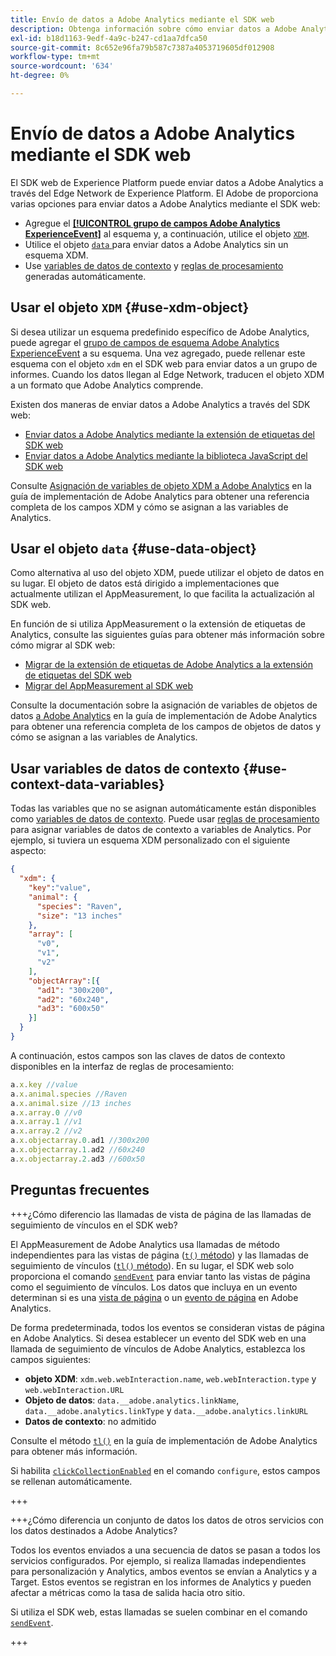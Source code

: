 ```yaml
---
title: Envío de datos a Adobe Analytics mediante el SDK web
description: Obtenga información sobre cómo enviar datos a Adobe Analytics con el SDK web de Adobe Experience Platform.
exl-id: b18d1163-9edf-4a9c-b247-cd1aa7dfca50
source-git-commit: 8c652e96fa79b587c7387a4053719605df012908
workflow-type: tm+mt
source-wordcount: '634'
ht-degree: 0%

---
```



# Envío de datos a Adobe Analytics mediante el SDK web

El SDK web de Experience Platform puede enviar datos a Adobe Analytics a través del Edge Network de Experience Platform. El Adobe de proporciona varias opciones para enviar datos a Adobe Analytics mediante el SDK web:

* Agregue el [**[!UICONTROL grupo de campos Adobe Analytics ExperienceEvent]**](../../xdm/field-groups/event/analytics-full-extension.md) al esquema y, a continuación, utilice el objeto [`XDM`](../commands/sendevent/xdm.md).
* Utilice el objeto [`data` ](../commands/sendevent/data.md) para enviar datos a Adobe Analytics sin un esquema XDM.
* Use [variables de datos de contexto](https://experienceleague.adobe.com/en/docs/analytics/implementation/vars/page-vars/contextdata) y [reglas de procesamiento](https://experienceleague.adobe.com/en/docs/analytics/admin/admin-tools/manage-report-suites/edit-report-suite/report-suite-general/c-processing-rules/c-processing-rules-configuration/processing-rules-about) generadas automáticamente.

## Usar el objeto `XDM` {#use-xdm-object}

Si desea utilizar un esquema predefinido específico de Adobe Analytics, puede agregar el [grupo de campos de esquema Adobe Analytics ExperienceEvent](../../xdm/field-groups/event/analytics-full-extension.md) a su esquema. Una vez agregado, puede rellenar este esquema con el objeto `xdm` en el SDK web para enviar datos a un grupo de informes. Cuando los datos llegan al Edge Network, traducen el objeto XDM a un formato que Adobe Analytics comprende.

Existen dos maneras de enviar datos a Adobe Analytics a través del SDK web:

* [Enviar datos a Adobe Analytics mediante la extensión de etiquetas del SDK web](https://experienceleague.adobe.com/en/docs/analytics/implementation/aep-edge/web-sdk/web-sdk-tag-extension)
* [Enviar datos a Adobe Analytics mediante la biblioteca JavaScript del SDK web](https://experienceleague.adobe.com/en/docs/analytics/implementation/aep-edge/web-sdk/web-sdk-javascript-library)

Consulte [Asignación de variables de objeto XDM a Adobe Analytics](https://experienceleague.adobe.com/en/docs/analytics/implementation/aep-edge/xdm-var-mapping) en la guía de implementación de Adobe Analytics para obtener una referencia completa de los campos XDM y cómo se asignan a las variables de Analytics.

## Usar el objeto `data` {#use-data-object}

Como alternativa al uso del objeto XDM, puede utilizar el objeto de datos en su lugar. El objeto de datos está dirigido a implementaciones que actualmente utilizan el AppMeasurement, lo que facilita la actualización al SDK web.

En función de si utiliza AppMeasurement o la extensión de etiquetas de Analytics, consulte las siguientes guías para obtener más información sobre cómo migrar al SDK web:

* [Migrar de la extensión de etiquetas de Adobe Analytics a la extensión de etiquetas del SDK web](https://experienceleague.adobe.com/en/docs/analytics/implementation/aep-edge/web-sdk/analytics-extension-to-web-sdk)
* [Migrar del AppMeasurement al SDK web](https://experienceleague.adobe.com/en/docs/analytics/implementation/aep-edge/web-sdk/appmeasurement-to-web-sdk)

Consulte la documentación sobre la asignación de variables de objetos de datos [a Adobe Analytics](https://experienceleague.adobe.com/en/docs/analytics/implementation/aep-edge/data-var-mapping) en la guía de implementación de Adobe Analytics para obtener una referencia completa de los campos de objetos de datos y cómo se asignan a las variables de Analytics.

## Usar variables de datos de contexto {#use-context-data-variables}

Todas las variables que no se asignan automáticamente están disponibles como [variables de datos de contexto](https://experienceleague.adobe.com/en/docs/analytics/implementation/vars/page-vars/contextdata). Puede usar [reglas de procesamiento](https://experienceleague.adobe.com/en/docs/analytics/admin/admin-tools/manage-report-suites/edit-report-suite/report-suite-general/c-processing-rules/c-processing-rules-configuration/processing-rules-about) para asignar variables de datos de contexto a variables de Analytics. Por ejemplo, si tuviera un esquema XDM personalizado con el siguiente aspecto:

```json
{
  "xdm": {
    "key":"value",
    "animal": {
      "species": "Raven",
      "size": "13 inches"
    },
    "array": [
      "v0",
      "v1",
      "v2"
    ],
    "objectArray":[{
      "ad1": "300x200",
      "ad2": "60x240",
      "ad3": "600x50"
    }]
  }
}
```

A continuación, estos campos son las claves de datos de contexto disponibles en la interfaz de reglas de procesamiento:

```javascript
a.x.key //value
a.x.animal.species //Raven
a.x.animal.size //13 inches
a.x.array.0 //v0
a.x.array.1 //v1
a.x.array.2 //v2
a.x.objectarray.0.ad1 //300x200
a.x.objectarray.1.ad2 //60x240
a.x.objectarray.2.ad3 //600x50
```

## Preguntas frecuentes

+++¿Cómo diferencio las llamadas de vista de página de las llamadas de seguimiento de vínculos en el SDK web?

El AppMeasurement de Adobe Analytics usa llamadas de método independientes para las vistas de página ([`t()` método](https://experienceleague.adobe.com/en/docs/analytics/implementation/vars/functions/t-method)) y las llamadas de seguimiento de vínculos ([`tl()` método](https://experienceleague.adobe.com/en/docs/analytics/implementation/vars/functions/tl-method)). En su lugar, el SDK web solo proporciona el comando [`sendEvent`](../commands/sendevent/overview.md) para enviar tanto las vistas de página como el seguimiento de vínculos. Los datos que incluya en un evento determinan si es una [vista de página](https://experienceleague.adobe.com/en/docs/analytics/components/metrics/page-views) o un [evento de página](https://experienceleague.adobe.com/en/docs/analytics/components/metrics/page-events) en Adobe Analytics.

De forma predeterminada, todos los eventos se consideran vistas de página en Adobe Analytics. Si desea establecer un evento del SDK web en una llamada de seguimiento de vínculos de Adobe Analytics, establezca los campos siguientes:

* **objeto XDM**: `xdm.web.webInteraction.name`, `web.webInteraction.type` y `web.webInteraction.URL`
* **Objeto de datos**: `data.__adobe.analytics.linkName`, `data.__adobe.analytics.linkType` y `data.__adobe.analytics.linkURL`
* **Datos de contexto**: no admitido

Consulte el método [`tl()`](https://experienceleague.adobe.com/en/docs/analytics/implementation/vars/functions/tl-method) en la guía de implementación de Adobe Analytics para obtener más información.

Si habilita [`clickCollectionEnabled`](../commands/configure/clickcollectionenabled.md) en el comando `configure`, estos campos se rellenan automáticamente.

+++

+++¿Cómo diferencia un conjunto de datos los datos de otros servicios con los datos destinados a Adobe Analytics?

Todos los eventos enviados a una secuencia de datos se pasan a todos los servicios configurados. Por ejemplo, si realiza llamadas independientes para personalización y Analytics, ambos eventos se envían a Analytics y a Target. Estos eventos se registran en los informes de Analytics y pueden afectar a métricas como la tasa de salida hacia otro sitio.

Si utiliza el SDK web, estas llamadas se suelen combinar en el comando [`sendEvent`](../commands/sendevent/overview.md).

+++
